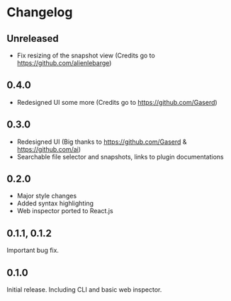 # Changelog

## Unreleased

- Fix resizing of the snapshot view (Credits go to https://github.com/alienlebarge)

## 0.4.0

- Redesigned UI some more (Credits go to https://github.com/Gaserd)

## 0.3.0

- Redesigned UI (Big thanks to https://github.com/Gaserd & https://github.com/ai)
- Searchable file selector and snapshots, links to plugin documentations

## 0.2.0

- Major style changes
- Added syntax highlighting
- Web inspector ported to React.js

## 0.1.1, 0.1.2

Important bug fix.

## 0.1.0

Initial release. Including CLI and basic web inspector.
